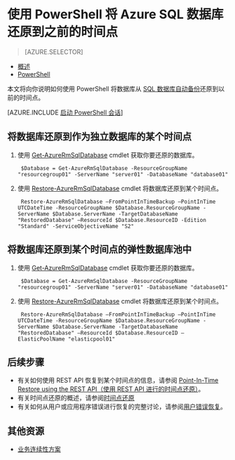 <properties 
    pageTitle="将 Azure SQL 数据库还原到之前的时间点 (PowerShell) | Azure" 
    description="将 Azure SQL 数据库还原到之前的时间点" 
    services="sql-database" 
    documentationCenter="" 
    authors="stevestein" 
    manager="jhubbard" 
    editor=""/>

<tags
    ms.service="sql-database"
    ms.date="06/17/2016"
    wacn.date="07/18/2016"/>

# 使用 PowerShell 将 Azure SQL 数据库还原到之前的时间点

> [AZURE.SELECTOR]
- [概述](/documentation/articles/sql-database-point-in-time-restore/)
- [PowerShell](/documentation/articles/sql-database-point-in-time-restore-powershell/)

本文将向你说明如何使用 PowerShell 将数据库从 [SQL 数据库自动备份](/documentation/articles/sql-database-automated-backups/)还原到以前的时间点。

[AZURE.INCLUDE [启动 PowerShell 会话](../includes/sql-database-powershell.md)]

## 将数据库还原到作为独立数据库的某个时间点

1. 使用 [Get-AzureRmSqlDatabase](https://msdn.microsoft.com/zh-cn/library/azure/mt603648.aspx) cmdlet 获取你要还原的数据库。

        $Database = Get-AzureRmSqlDatabase -ResourceGroupName "resourcegroup01" -ServerName "server01" -DatabaseName "database01"

2. 使用 [Restore-AzureRmSqlDatabase](https://msdn.microsoft.com/zh-cn/library/azure/mt693390.aspx) cmdlet 将数据库还原到某个时间点。
    
        Restore-AzureRmSqlDatabase –FromPointInTimeBackup –PointInTime UTCDateTime -ResourceGroupName $Database.ResourceGroupName -ServerName $Database.ServerName -TargetDatabaseName "RestoredDatabase" –ResourceId $Database.ResourceID -Edition "Standard" -ServiceObjectiveName "S2"


## 将数据库还原到某个时间点的弹性数据库池中
   
1. 使用 [Get-AzureRmSqlDatabase](https://msdn.microsoft.com/zh-cn/library/azure/mt603648.aspx) cmdlet 获取你要还原的数据库。

        $Database = Get-AzureRmSqlDatabase -ResourceGroupName "resourcegroup01" -ServerName "server01" -DatabaseName "database01"

2. 使用 [Restore-AzureRmSqlDatabase](https://msdn.microsoft.com/zh-cn/library/azure/mt693390.aspx) cmdlet 将数据库还原到某个时间点。
    
        Restore-AzureRmSqlDatabase –FromPointInTimeBackup –PointInTime UTCDateTime -ResourceGroupName $Database.ResourceGroupName -ServerName $Database.ServerName -TargetDatabaseName "RestoredDatabase" –ResourceId $Database.ResourceID –ElasticPoolName "elasticpool01"

## 后续步骤

- 有关如何使用 REST API 恢复到某个时间点的信息，请参阅 [Point-In-Time Restore using the REST API（使用 REST API 进行的时间点还原）](https://msdn.microsoft.com/zh-cn/library/azure/mt163685.aspx)。
- 有关时间点还原的概述，请参阅[时间点还原](/documentation/articles/sql-database-point-in-time-restore/)
- 有关如何从用户或应用程序错误进行恢复的完整讨论，请参阅[用户错误恢复](/documentation/articles/sql-database-user-error-recovery/)。

## 其他资源

- [业务连续性方案](/documentation/articles/sql-database-business-continuity-scenarios/)

<!---HONumber=Mooncake_0711_2016-->